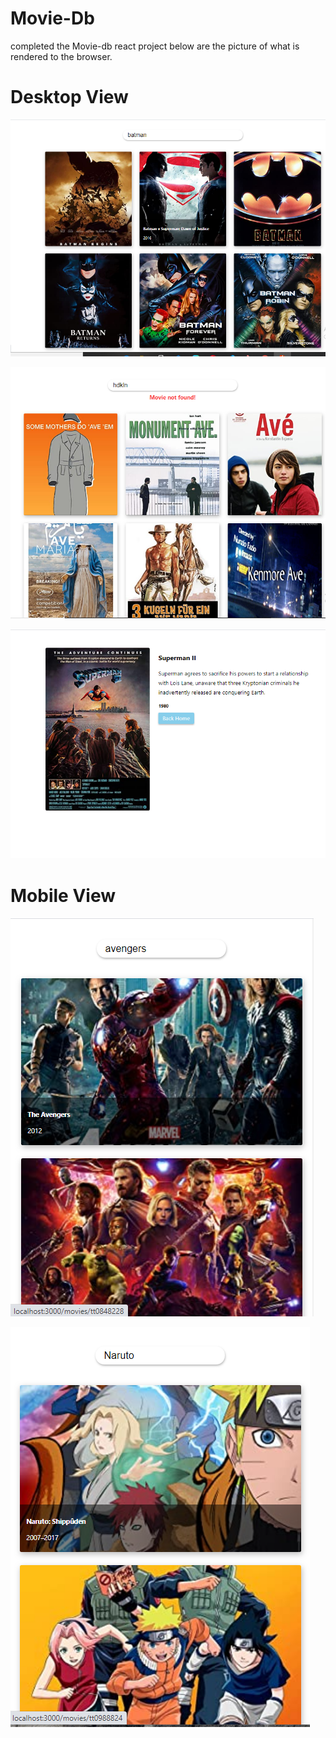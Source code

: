 # Movie-Db


completed the Movie-db react project below are the picture of what is
rendered to the browser.


# Desktop View 

![First Image](./public/images/1.png)


![Second Image](./public/images/2.png)


![Third Image](./public/images/3.png)


# Mobile View 

![Mobile view 1 Image](./public/images/4.png)


![Mobile view 2 Image](./public/images/mobile2.png)